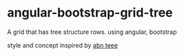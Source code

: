 angular-bootstrap-grid-tree
===========================

A grid that has tree structure rows. using angular, bootstrap

style and concept inspired by [abn teee](https://github.com/nickperkinslondon/angular-bootstrap-nav-tree)
